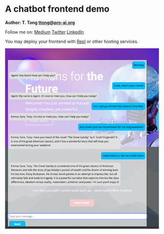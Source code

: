 # A chatbot frontend demo


**Author: T. Tong <ttong@pro-ai.org>**

Follow me on: 
[Medium](https://medium.com/@tonytong.ai)
[Twitter](https://twitter.com/GoProAI)
[LinkedIn](https://www.linkedin.com/in/ttong/)


You may deploy your frontend with [Repl](https://replit.com) or other hosting services.

![ChatWithFuture](screenshot.png)

